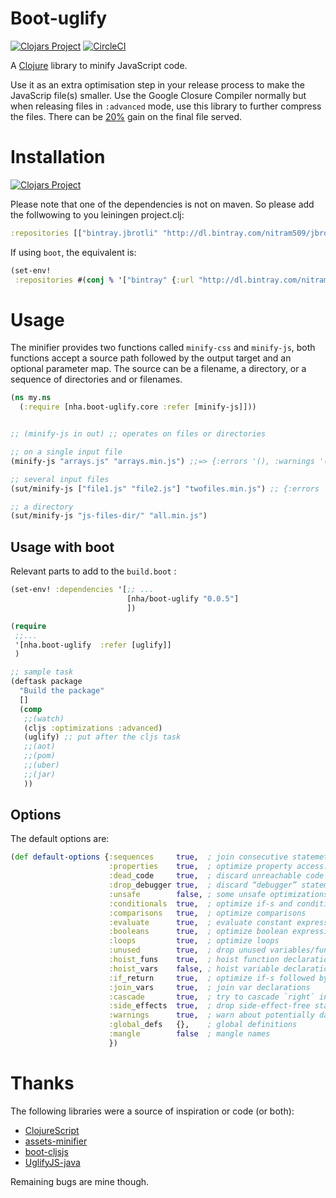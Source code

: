 # Boot-uglify

[![Clojars Project](https://img.shields.io/clojars/v/nha/boot-uglify.svg)](https://clojars.org/nha/boot-uglify)
[![CircleCI](https://circleci.com/gh/nha/boot-uglify.svg?style=shield)](https://circleci.com/gh/nha/boot-uglify.svg?style=shield)

A [Clojure](https://clojure.org/) library to minify JavaScript code.

Use it as an extra optimisation step in your release process to make the JavaScrip file(s) smaller.
Use the Google Closure Compiler normally but when releasing files in `:advanced` mode, use this library to further compress the files. There can be [20%](https://blog.jeaye.com/2016/02/16/clojurescript/) gain on the final file served.


# Installation

[![Clojars Project](http://clojars.org/nha/boot-uglify/latest-version.svg)](http://clojars.org/nha/boot-uglify)

Please note that one of the dependencies is not on maven. So please add the follwowing to you leiningen project.clj:

```clojure
:repositories [["bintray.jbrotli" "http://dl.bintray.com/nitram509/jbrotli"]]
```

If using `boot`, the equivalent is:

```clojure
(set-env!
 :repositories #(conj % '["bintray" {:url "http://dl.bintray.com/nitram509/jbrotli"}]))
```


# Usage

The minifier provides two functions called `minify-css` and `minify-js`, both functions accept a source path followed by the output target and an optional parameter map. The source can be a filename, a directory, or a sequence of directories and or filenames.


```clojure
(ns my.ns
  (:require [nha.boot-uglify.core :refer [minify-js]]))


;; (minify-js in out) ;; operates on files or directories

;; on a single input file
(minify-js "arrays.js" "arrays.min.js") ;;=> {:errors '(), :warnings '(), :sources '("arrays.js"), :target "arrays.min.js", :original-size 153, :compressed-size 47, :original-gzipped-size 109, :gzipped-size 55}

;; several input files
(sut/minify-js ["file1.js" "file2.js"] "twofiles.min.js") ;; {:errors '(), :warnings '(), :sources '("arrays.js" "blocks.js"), :target "twofiles.min.js", :original-size 336, :compressed-size 121, :original-gzipped-size 197, :gzipped-size 114}

;; a directory
(sut/minify-js "js-files-dir/" "all.min.js")


```

## Usage with boot


Relevant parts to add to the `build.boot` :


```clojure
(set-env! :dependencies '[;; ...
                          [nha/boot-uglify "0.0.5"]
                          ])

(require
 ;;...
 '[nha.boot-uglify  :refer [uglify]]
 )

;; sample task
(deftask package
  "Build the package"
  []
  (comp
   ;;(watch)
   (cljs :optimizations :advanced)
   (uglify) ;; put after the cljs task
   ;;(aot)
   ;;(pom)
   ;;(uber)
   ;;(jar)
   ))

```


## Options

The default options are:

```clojure
(def default-options {:sequences     true,  ; join consecutive statemets with the “comma operator”
                      :properties    true,  ; optimize property access: a["foo"] → a.foo
                      :dead_code     true,  ; discard unreachable code
                      :drop_debugger true,  ; discard “debugger” statements
                      :unsafe        false, ; some unsafe optimizations
                      :conditionals  true,  ; optimize if-s and conditional expressions
                      :comparisons   true,  ; optimize comparisons
                      :evaluate      true,  ; evaluate constant expressions
                      :booleans      true,  ; optimize boolean expressions
                      :loops         true,  ; optimize loops
                      :unused        true,  ; drop unused variables/functions
                      :hoist_funs    true,  ; hoist function declarations
                      :hoist_vars    false, ; hoist variable declarations
                      :if_return     true,  ; optimize if-s followed by return/continue
                      :join_vars     true,  ; join var declarations
                      :cascade       true,  ; try to cascade `right` into `left` in sequences
                      :side_effects  true,  ; drop side-effect-free statements
                      :warnings      true,  ; warn about potentially dangerous optimizations/code
                      :global_defs   {},    ; global definitions
                      :mangle        false  ; mangle names
                      })
```

# Thanks

The following libraries were a source of inspiration or code (or both):
- [ClojureScript](https://github.com/clojure/clojurescript)
- [assets-minifier](https://github.com/yogthos/asset-minifier)
- [boot-cljsjs](https://github.com/adzerk-oss/boot-cljs)
- [UglifyJS-java](https://github.com/yuanyan/UglifyJS-java)

Remaining bugs are mine though.
